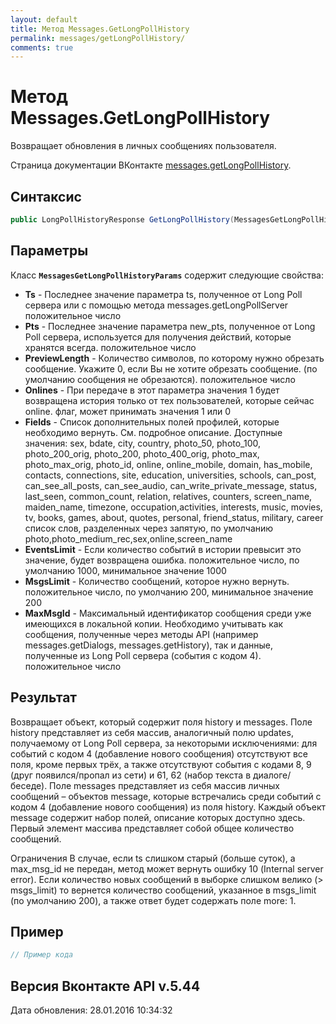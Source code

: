 ```yaml
---
layout: default
title: Метод Messages.GetLongPollHistory
permalink: messages/getLongPollHistory/
comments: true
---
```

# Метод Messages.GetLongPollHistory
Возвращает обновления в личных сообщениях пользователя.

Страница документации ВКонтакте [messages.getLongPollHistory](https://vk.com/dev/messages.getLongPollHistory).

## Синтаксис
``` csharp
public LongPollHistoryResponse GetLongPollHistory(MessagesGetLongPollHistoryParams @params)
```

## Параметры
Класс **`MessagesGetLongPollHistoryParams`** содержит следующие свойства:

+ **Ts** - Последнее значение параметра ts, полученное от Long Poll сервера или с помощью метода messages.getLongPollServer положительное число
+ **Pts** - Последнее значение параметра new_pts, полученное от Long Poll сервера, используется для получения действий, которые хранятся всегда. положительное число
+ **PreviewLength** - Количество символов, по которому нужно обрезать сообщение. Укажите 0, если Вы не хотите обрезать сообщение. (по умолчанию сообщения не обрезаются). положительное число
+ **Onlines** - При передаче в этот параметра значения 1 будет возвращена история только от тех пользователей, которые сейчас online. флаг, может принимать значения 1 или 0
+ **Fields** - Список дополнительных полей профилей, которые необходимо вернуть. См. подробное описание. 
Доступные значения: sex, bdate, city, country, photo_50, photo_100, photo_200_orig, photo_200, photo_400_orig, photo_max, photo_max_orig, photo_id, online, online_mobile, domain, has_mobile, contacts, connections, site, education, universities, schools, can_post, can_see_all_posts, can_see_audio, can_write_private_message, status, last_seen, common_count, relation, relatives, counters, screen_name, maiden_name, timezone, occupation,activities, interests, music, movies, tv, books, games, about, quotes, personal, friend_status, military, career список слов, разделенных через запятую, по умолчанию photo,photo_medium_rec,sex,online,screen_name
+ **EventsLimit** - Если количество событий в истории превысит это значение, будет возвращена ошибка. положительное число, по умолчанию 1000, минимальное значение 1000
+ **MsgsLimit** - Количество сообщений, которое нужно вернуть. положительное число, по умолчанию 200, минимальное значение 200
+ **MaxMsgId** - Максимальный идентификатор сообщения среди уже имеющихся в локальной копии. Необходимо учитывать как сообщения, полученные через методы API (например messages.getDialogs, messages.getHistory), так и данные, полученные из Long Poll сервера (события с кодом 4). положительное число

## Результат
Возвращает объект, который содержит поля history и messages. 
Поле history представляет из себя массив, аналогичный полю updates, получаемому от Long Poll сервера, за некоторыми исключениями: для событий с кодом 4 (добавление нового сообщения) отсутствуют все поля, кроме первых трёх, а также отсутствуют события с кодами 8, 9 (друг появился/пропал из сети) и 61, 62 (набор текста в диалоге/беседе). 
Поле messages представляет из себя массив личных сообщений – объектов message, которые встречались среди событий с кодом 4 (добавление нового сообщения) из поля history. Каждый объект message содержит набор полей, описание которых доступно здесь. Первый элемент массива представляет собой общее количество сообщений. 

Ограничения В случае, если ts слишком старый (больше суток), а max_msg_id не передан, метод может вернуть ошибку 10 (Internal server error). 
Если количество новых сообщений в выборке слишком велико (&gt; msgs_limit) то вернется количество сообщений, указанное в msgs_limit (по умолчанию 200), а также ответ будет содержать поле more: 1.

## Пример
``` csharp
// Пример кода
```

## Версия Вконтакте API v.5.44
Дата обновления: 28.01.2016 10:34:32
